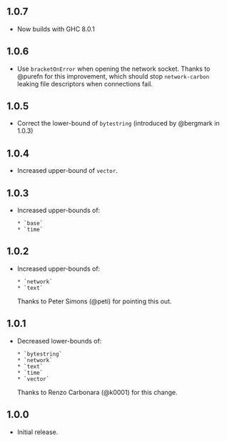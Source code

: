 ## 1.0.7

* Now builds with GHC 8.0.1

## 1.0.6

* Use `bracketOnError` when opening the network socket. Thanks to @purefn
  for this improvement, which should stop `network-carbon` leaking file
  descriptors when connections fail.

## 1.0.5

* Correct the lower-bound of `bytestring` (introduced by @bergmark in 1.0.3)

## 1.0.4

* Increased upper-bound of `vector`.

## 1.0.3

* Increased upper-bounds of:

      * `base`
      * `time`


## 1.0.2

* Increased upper-bounds of:

      * `network`
      * `text`

  Thanks to Peter Simons (@peti) for pointing this out.


## 1.0.1

* Decreased lower-bounds of:

      * `bytestring`
      * `network`
      * `text`
      * `time`
      * `vector`

  Thanks to Renzo Carbonara (@k0001) for this change.


## 1.0.0

* Initial release.
